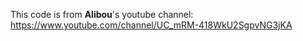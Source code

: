 This code is from **Alibou**'s youtube channel: https://www.youtube.com/channel/UC_mRM-418WkU2SgpvNG3jKA
